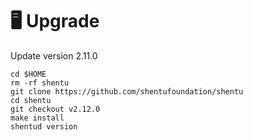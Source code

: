 # 🖥️ Upgrade

Update version 2.11.0

```
cd $HOME
rm -rf shentu
git clone https://github.com/shentufoundation/shentu
cd shentu 
git checkout v2.12.0
make install
shentud version
```
